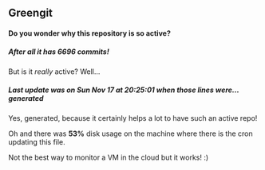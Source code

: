 ## Greengit

#### Do you wonder why this repository is so active?

##### After all it has 6696 commits!

But is it *really* active? Well...

##### Last update was on Sun Nov 17 at 20:25:01 when those lines were... generated

Yes, generated, because it certainly helps a lot to have such an active repo!

Oh and there was **53%** disk usage on the machine
where there is the cron updating this file.

Not the best way to monitor a VM in the cloud but it works! :)
